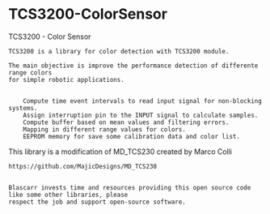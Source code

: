 # TCS3200-ColorSensor
TCS3200 - Color Sensor 


	TCS3200 is a library for color detection with TCS3200 module.

	The main objective is improve the performance detection of differente range colors
	for simple robotic applications.

	
		Compute time event intervals to read input signal for non-blocking systems.
		Assign interruption pin to the INPUT signal to calculate samples. 
		Compute buffer based on mean values and filtering errors.
		Mapping in different range values for colors.
		EEPROM memory for save some calibration data and color list.
	
  
  This library is a modification of MD_TCS230 created by Marco Colli

    https://github.com/MajicDesigns/MD_TCS230


  	Blascarr invests time and resources providing this open source code like some other libraries, please
  	respect the job and support open-source software.
    